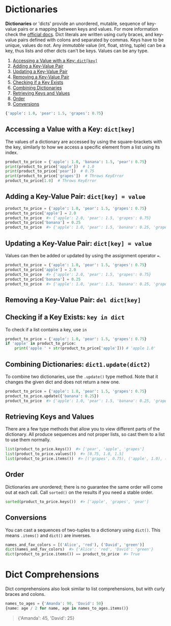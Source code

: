 # Dictionaries

**Dictionaries** or 'dicts'  provide an unordered, mutable, sequence of key-value pairs or a mapping between keys and values. For more information check the [official docs](https://docs.python.org/3/library/stdtypes.html#mapping-types-dict). Dict literals are written using curly braces, and key-value pairs defined with colons and separated by commas. Keys have to be unique, values do not. Any _immutable_ value (int, float, string, tuple) can be a key, thus lists and other dicts can't be keys. Values can be any type.

1. [Accessing a Value with a Key: `dict[key]`](#accessing-a-value-with-a-key-dictkey)
2. [Adding a Key-Value Pair](#adding-a-key-value-pair)
3. [Updating a Key-Value Pair](#updating-a-key-value-pair)
4. [Removing a Key-Value Pair](#removing-a-key-value-pair)
5. [Checking if a Key Exists](#checking-if-a-key-exists)
6. [Combining Dictionaries](#combining-dictionaries)
7. [Retrieving Keys and Values](#retrieving-keys-and-values)
8. [Order](#order)
9. [Conversions](#conversions)


```python
{'apple': 1.0, 'pear': 1.5, 'grapes': 0.75}
```

## Accessing a Value with a Key: `dict[key]`

The values of a dictionary are accessed by using the square-brackets with the key, similarly to how we access a specific element from a list using its index.

```python
product_to_price = {'apple': 1.0, 'banana': 1.5, 'pear': 0.75}
print(product_to_price['apple'])  # 1.0
print(product_to_price['pear'])  # 0.75
print(product_to_price['grapes'])  # Throws KeyError
product_to_price[1.0]  # Throws KeyError
```

## Adding a Key-Value Pair: `dict[key] = value`

```python
product_to_price = {'apple': 1.0, 'pear': 1.5, 'grapes': 0.75}
product_to_price['apple'] = 2.0
product_to_price  #> {'apple': 2.0, 'pear': 1.5, 'grapes': 0.75}
product_to_price['banana'] = 0.25
product_to_price  #> {'apple': 1.0, 'pear': 1.5, 'banana': 0.25, 'grapes': 0.75}
```

## Updating a Key-Value Pair: `dict[key] = value`

Values can then be added or updated by using the assignment operator `=`.

```python
product_to_price = {'apple': 1.0, 'pear': 1.5, 'grapes': 0.75}
product_to_price['apple'] = 2.0
product_to_price  #> {'apple': 2.0, 'pear': 1.5, 'grapes': 0.75}
product_to_price['banana'] = 0.25
product_to_price  #> {'apple': 1.0, 'pear': 1.5, 'banana': 0.25, 'grapes': 0.75}
```

## Removing a Key-Value Pair: `del dict[key]`

## Checking if a Key Exists: `key in dict`

To check if a list contains a key, use `in`

```python
product_to_price = {'apple': 1.0, 'pear': 1.5, 'grapes': 0.75}
if 'apple' in product_to_price:
    print('apple ' + str(product_to_price['apple'])) # 'apple 1.0'
```

## Combining Dictionaries: `dict1.update(dict2)`

To combine two dictionaries, use the `.update()` type method. Note that it changes the given dict and does not return a new one.

```python
product_to_price = {'apple': 1.0, 'pear': 1.5, 'grapes': 0.75}
product_to_price.update({'banana': 0.25})
product_to_price  #> {'apple': 1.0, 'pear': 1.5, 'banana': 0.25, 'grapes': 0.75}
```

## Retrieving Keys and Values

There are a few type methods that allow you to view different parts of the dictionary. All produce sequences and not proper lists, so cast them to a list to use them normally.

```python
list(product_to_price.keys())  #> ['pear', 'apple', 'grapes']
list(product_to_price.values())  #> [0.75, 1.0, 1.5]
list(product_to_price.items())  #> [('grapes', 0.75), ('apple', 1.0), ('pear', 1.5)]
```

## Order

Dictionaries are unordered; there is no guarantee the same order will come out at each call. Call `sorted()` on the results if you need a stable order.

```python
sorted(product_to_price.keys())  #> ['apple', 'grapes', 'pear']
```

## Conversions

You can cast a sequences of two-tuples to a dictionary using `dict()`. This means `.items()` and `dict()` are inverses.

```python
names_and_fav_colors = [('Alice', 'red'), ('David', 'green')]
dict(names_and_fav_colors)  #> {'Alice': 'red', 'David': 'green'}
dict(product_to_price.items()) == product_to_price  #> True
```

# Dict Comprehensions

Dict comprehensions also look similar to list comprehensions, but with curly braces and colons.

```py
names_to_ages = {'Amanda': 90, 'David': 50}
{name: age / 2 for name, age in names_to_ages.items()}
```
> {'Amanda': 45, 'David': 25}
